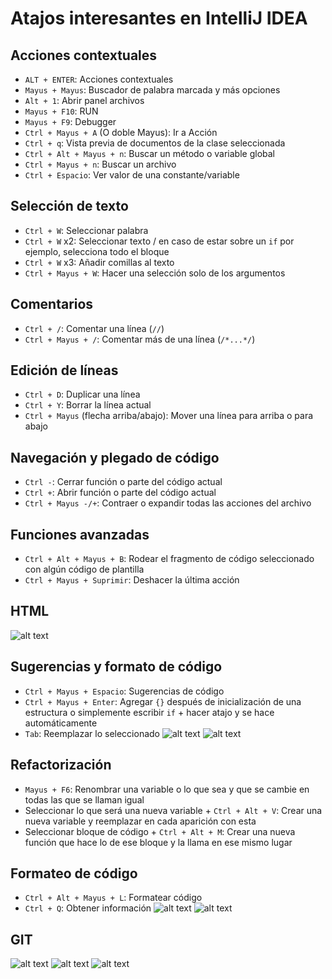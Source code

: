 # Atajos interesantes en IntelliJ IDEA

## Acciones contextuales
- `ALT + ENTER`: Acciones contextuales
- `Mayus + Mayus`: Buscador de palabra marcada y más opciones
- `Alt + 1`: Abrir panel archivos
- `Mayus + F10`: RUN
- `Mayus + F9`: Debugger
- `Ctrl + Mayus + A` (O doble Mayus): Ir a Acción
- `Ctrl + q`: Vista previa de documentos de la clase seleccionada
- `Ctrl + Alt + Mayus + n`: Buscar un método o variable global
- `Ctrl + Mayus + n`: Buscar un archivo
- `Ctrl + Espacio`: Ver valor de una constante/variable

## Selección de texto
- `Ctrl + W`: Seleccionar palabra
- `Ctrl + W` x2: Seleccionar texto / en caso de estar sobre un `if` por ejemplo, selecciona todo el bloque
- `Ctrl + W` x3: Añadir comillas al texto
- `Ctrl + Mayus + W`: Hacer una selección solo de los argumentos

## Comentarios
- `Ctrl + /`: Comentar una línea (`//`)
- `Ctrl + Mayus + /`: Comentar más de una línea (`/*...*/`)

## Edición de líneas
- `Ctrl + D`: Duplicar una línea
- `Ctrl + Y`: Borrar la línea actual
- `Ctrl + Mayus` (flecha arriba/abajo): Mover una línea para arriba o para abajo

## Navegación y plegado de código
- `Ctrl -`: Cerrar función o parte del código actual
- `Ctrl +`: Abrir función o parte del código actual
- `Ctrl + Mayus -/+`: Contraer o expandir todas las acciones del archivo

## Funciones avanzadas
- `Ctrl + Alt + Mayus + B`: Rodear el fragmento de código seleccionado con algún código de plantilla
- `Ctrl + Mayus + Suprimir`: Deshacer la última acción

## HTML
![alt text](image.png)

## Sugerencias y formato de código
- `Ctrl + Mayus + Espacio`: Sugerencias de código
- `Ctrl + Mayus + Enter`: Agregar `{}` después de inicialización de una estructura o simplemente escribir `if` + hacer atajo y se hace automáticamente
- `Tab`: Reemplazar lo seleccionado
![alt text](image-1.png)
![alt text](image-2.png)

## Refactorización
- `Mayus + F6`: Renombrar una variable o lo que sea y que se cambie en todas las que se llaman igual
- Seleccionar lo que será una nueva variable + `Ctrl + Alt + V`: Crear una nueva variable y reemplazar en cada aparición con esta
- Seleccionar bloque de código + `Ctrl + Alt + M`: Crear una nueva función que hace lo de ese bloque y la llama en ese mismo lugar

## Formateo de código
- `Ctrl + Alt + Mayus + L`: Formatear código
- `Ctrl + Q`: Obtener información
![alt text](image-3.png)
![alt text](image-4.png)

## GIT
![alt text](image-5.png)
![alt text](image-6.png)
![alt text](image-7.png)
